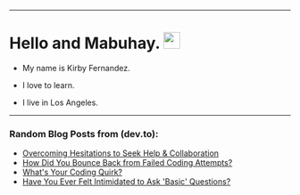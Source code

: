 
<img src="https://komarev.com/ghpvc/?username=kirbygit&style=flat-square&color=blue" alt=""/>

---
<h1>
  Hello and Mabuhay.
  <img src="https://media.giphy.com/media/hvRJCLFzcasrR4ia7z/giphy.gif" width="30px"/>
</h1>

- My name is Kirby Fernandez.

- I love to learn.

- I live in Los Angeles.

---

### Random Blog Posts from (dev.to):
<!-- BLOG-POST-LIST:START -->
- [Overcoming Hesitations to Seek Help &amp; Collaboration](https://dev.to/codenewbieteam/overcoming-hesitations-to-seek-help-collaboration-4gdl)
- [How Did You Bounce Back from Failed Coding Attempts?](https://dev.to/codenewbieteam/how-did-you-bounce-back-from-failed-coding-attempts-47o9)
- [What&#39;s Your Coding Quirk?](https://dev.to/codenewbieteam/whats-your-coding-quirk-1oc9)
- [Have You Ever Felt Intimidated to Ask &#39;Basic&#39; Questions?](https://dev.to/codenewbieteam/have-you-ever-felt-intimidated-to-ask-basic-questions-bin)
<!-- BLOG-POST-LIST:END -->
